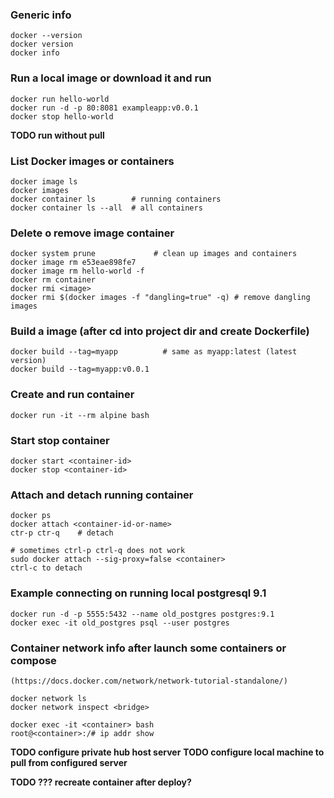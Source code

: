 ### Generic info

	docker --version
	docker version
	docker info


### Run a local image or download it and run

	docker run hello-world
	docker run -d -p 80:8081 exampleapp:v0.0.1
	docker stop hello-world
**TODO run without pull**

### List Docker images or containers

	docker image ls
	docker images
	docker container ls        # running containers
	docker container ls --all  # all containers


### Delete o remove image container
	
	docker system prune             # clean up images and containers
	docker image rm e53eae898fe7
	docker image rm hello-world -f
	docker rm container
	docker rmi <image>
	docker rmi $(docker images -f "dangling=true" -q) # remove dangling images


### Build a image (after cd into project dir and create Dockerfile)

	docker build --tag=myapp          # same as myapp:latest (latest version)
	docker build --tag=myapp:v0.0.1


### Create and run container

	docker run -it --rm alpine bash


### Start stop container
	
	docker start <container-id>
	docker stop <container-id>


### Attach and detach running container

	docker ps
	docker attach <container-id-or-name>
	ctr-p ctr-q	   # detach
	
	# sometimes ctrl-p ctrl-q does not work
	sudo docker attach --sig-proxy=false <container> 
	ctrl-c to detach


### Example connecting on running local postgresql 9.1

	docker run -d -p 5555:5432 --name old_postgres postgres:9.1
	docker exec -it old_postgres psql --user postgres


### Container network info after launch some containers or compose
	(https://docs.docker.com/network/network-tutorial-standalone/)

	docker network ls
	docker network inspect <bridge>

	docker exec -it <container> bash
	root@<container>:/# ip addr show


**TODO configure private hub host server**
**TODO configure local machine to pull from configured server**

**TODO ??? recreate container after deploy?**

